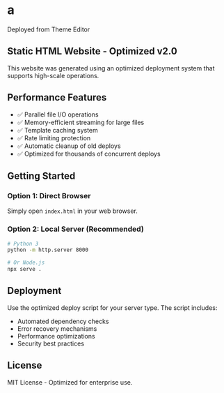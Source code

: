 # a

Deployed from Theme Editor

## Static HTML Website - Optimized v2.0

This website was generated using an optimized deployment system that supports high-scale operations.

## Performance Features

- ✅ Parallel file I/O operations
- ✅ Memory-efficient streaming for large files  
- ✅ Template caching system
- ✅ Rate limiting protection
- ✅ Automatic cleanup of old deploys
- ✅ Optimized for thousands of concurrent deploys

## Getting Started

### Option 1: Direct Browser
Simply open `index.html` in your web browser.

### Option 2: Local Server (Recommended)
```bash
# Python 3
python -m http.server 8000

# Or Node.js
npx serve .
```

## Deployment

Use the optimized deploy script for your server type. The script includes:
- Automated dependency checks
- Error recovery mechanisms  
- Performance optimizations
- Security best practices

## License

MIT License - Optimized for enterprise use.
